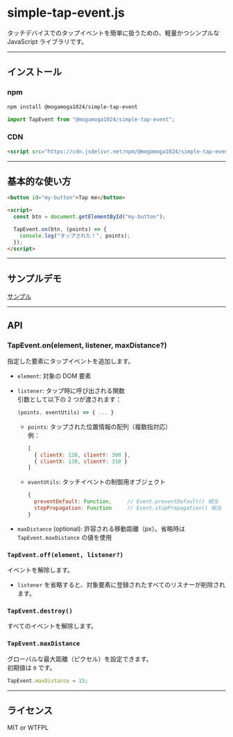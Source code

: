 # simple-tap-event.js

タッチデバイスでのタップイベントを簡単に扱うための、軽量かつシンプルな JavaScript ライブラリです。

---

## インストール

### npm

```bash
npm install @mogamoga1024/simple-tap-event
```

```js
import TapEvent from "@mogamoga1024/simple-tap-event";
```

### CDN

```html
<script src="https://cdn.jsdelivr.net/npm/@mogamoga1024/simple-tap-event@latest/simple_tap_event.min.js"></script>
```

---

## 基本的な使い方

```html
<button id="my-button">Tap me</button>

<script>
  const btn = document.getElementById("my-button");

  TapEvent.on(btn, (points) => {
    console.log("タップされた！", points);
  });
</script>
```

---

## サンプルデモ

[サンプル](https://mogamoga1024.github.io/simple-tap-event.js/sample/sample.html)

---

## API

### TapEvent.on(element, listener, maxDistance?)

指定した要素にタップイベントを追加します。

- `element`: 対象の DOM 要素  
- `listener`: タップ時に呼び出される関数  
  引数として以下の 2 つが渡されます：

  ```js
  (points, eventUtils) => { ... }
  ```

  - `points`: タップされた位置情報の配列（複数指対応）  
    例：
    ```js
    [
      { clientX: 120, clientY: 300 },
      { clientX: 130, clientY: 310 }
    ]
    ```

  - `eventUtils`: タッチイベントの制御用オブジェクト  
    ```js
    {
      preventDefault: Function,     // Event.preventDefault() 相当
      stopPropagation: Function     // Event.stopPropagation() 相当
    }
    ```

- `maxDistance` (optional): 許容される移動距離（px）。省略時は `TapEvent.maxDistance` の値を使用

### `TapEvent.off(element, listener?)`

イベントを解除します。

- `listener` を省略すると、対象要素に登録されたすべてのリスナーが削除されます。

### `TapEvent.destroy()`

すべてのイベントを解除します。

### `TapEvent.maxDistance`

グローバルな最大距離（ピクセル）を設定できます。  
初期値は `0` です。

```js
TapEvent.maxDistance = 15;
```

---

## ライセンス

MIT or WTFPL
